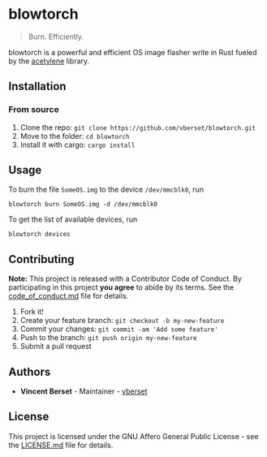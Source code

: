 blowtorch
=========
> Burn. Efficiently.

blowtorch is a powerful and efficient OS image flasher write in Rust
fueled by the [acetylene](https://github.com/vberset/acetylene) library.

## Installation

### From source

1. Clone the repo: `git clone https://github.com/vberset/blowtorch.git`
2. Move to the folder: `cd blowtorch`
3. Install it with cargo: `cargo install`

## Usage

To burn the file `SomeOS.img` to the device `/dev/mmcblk0`, run

```terminal
blowtorch burn SomeOS.img -d /dev/mmcblk0
```

To get the list of available devices, run

```terminal
blowtorch devices
```

## Contributing

**Note:**
This project is released with a Contributor Code of Conduct.
By participating in this project **you agree** to abide by its terms.
See the [code_of_conduct.md](code_of_conduct.md) file for details.

1. Fork it!
2. Create your feature branch: `git checkout -b my-new-feature`
3. Commit your changes: `git commit -am 'Add some feature'`
4. Push to the branch: `git push origin my-new-feature`
5. Submit a pull request

## Authors

* **Vincent Berset** - Maintainer - [vberset](https://github.com/vberset)

## License

This project is licensed under the GNU Affero General Public License -
see the [LICENSE.md](LICENSE.md) file for details.
